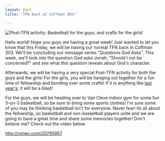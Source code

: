```yaml
---
layout: post
title: 'TFN back at Coffman 303!'

---
```


![Post-TFN activity: Basketball for the guys, and crafts for the girls!](http://farm7.static.flickr.com/6004/6194070742_521968dbf9_b.jpg)

Hello world! Hope you guys are having a great week! Just wanted to let you know that this Friday, we will be having our normal TFN back in Coffman 303. We'll be concluding our message series "Questions God Asks". This week, we'll look into the question God asks Jonah, "Should I not be concerned?" and see what this question reveals about God's character.

Afterwards, we will be having a very special Post-TFN activity for both the guys and the girls! For the girls, you will be hanging out together for a fun time of fellowship and bonding over some crafts! If it is anything like [last year's](http://www.flickr.com/photos/gpminneapolis/sets/72157626414489660/), it will be a blast!

For the guys, we will be heading over to Van Cleve indoor gym for some fun 3-on-3 basketball, so be sure to bring some sports clothes! I'm sure some of you may be thinking basketball isn't for everyone. Never fear! Its all about the fellowship, so basketball and non-basketball players unite and we are going to have a great time and share some memories together! Don't believe me? Check out the video below.

http://vimeo.com/20795957